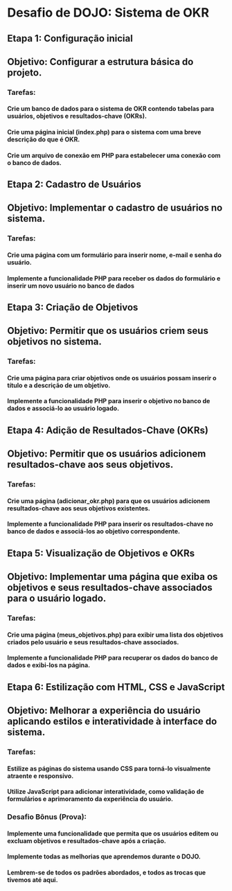 # Desafio de DOJO: Sistema de OKR

## Etapa 1: Configuração inicial

## Objetivo: Configurar a estrutura básica do projeto.

### Tarefas:

#### Crie um banco de dados para o sistema de OKR contendo tabelas para usuários, objetivos e resultados-chave (OKRs).

#### Crie uma página inicial (index.php) para o sistema com uma breve descrição do que é OKR.

#### Crie um arquivo de conexão em PHP para estabelecer uma conexão com o banco de dados.

## Etapa 2: Cadastro de Usuários

## Objetivo: Implementar o cadastro de usuários no sistema.

### Tarefas:

#### Crie uma página com um formulário para inserir nome, e-mail e senha do usuário.
#### Implemente a funcionalidade PHP para receber os dados do formulário e inserir um novo usuário no banco de dados

## Etapa 3: Criação de Objetivos

## Objetivo: Permitir que os usuários criem seus objetivos no sistema.

### Tarefas:

#### Crie uma página para criar objetivos onde os usuários possam inserir o título e a descrição de um objetivo.
#### Implemente a funcionalidade PHP para inserir o objetivo no banco de dados e associá-lo ao usuário logado.

## Etapa 4: Adição de Resultados-Chave (OKRs)

## Objetivo: Permitir que os usuários adicionem resultados-chave aos seus objetivos.

### Tarefas:

#### Crie uma página (adicionar_okr.php) para que os usuários adicionem resultados-chave aos seus objetivos existentes.
#### Implemente a funcionalidade PHP para inserir os resultados-chave no banco de dados e associá-los ao objetivo correspondente.

## Etapa 5: Visualização de Objetivos e OKRs

## Objetivo: Implementar uma página que exiba os objetivos e seus resultados-chave associados para o usuário logado.

### Tarefas:

#### Crie uma página (meus_objetivos.php) para exibir uma lista dos objetivos criados pelo usuário e seus resultados-chave associados.
#### Implemente a funcionalidade PHP para recuperar os dados do banco de dados e exibi-los na página.

## Etapa 6: Estilização com HTML, CSS e JavaScript

## Objetivo: Melhorar a experiência do usuário aplicando estilos e interatividade à interface do sistema.

### Tarefas:

#### Estilize as páginas do sistema usando CSS para torná-lo visualmente atraente e responsivo.
#### Utilize JavaScript para adicionar interatividade, como validação de formulários e aprimoramento da experiência do usuário.

### Desafio Bônus (Prova):

#### Implemente uma funcionalidade que permita que os usuários editem ou excluam objetivos e resultados-chave após a criação.
#### Implemente todas as melhorias que aprendemos durante o DOJO.
#### Lembrem-se de todos os padrões abordados, e todos as trocas que tivemos até aqui.